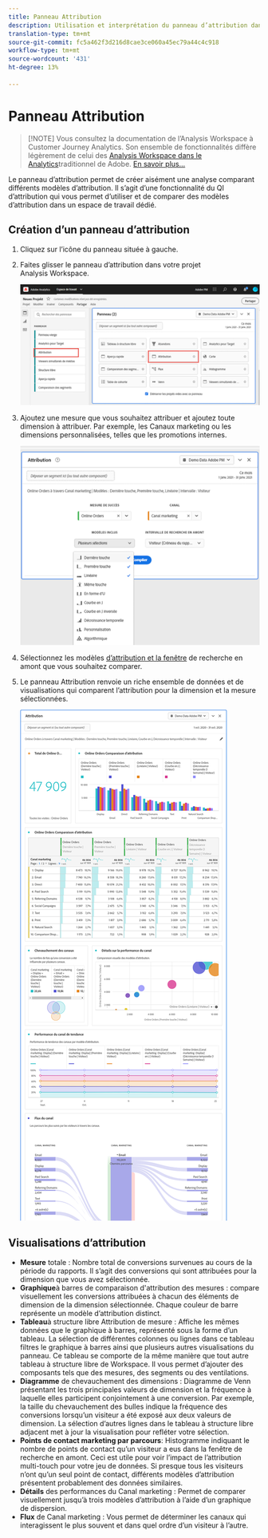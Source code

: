 ```yaml
---
title: Panneau Attribution
description: Utilisation et interprétation du panneau d’attribution dans l’Analysis Workspace.
translation-type: tm+mt
source-git-commit: fc5a462f3d216d8cae3ce060a45ec79a44c4c918
workflow-type: tm+mt
source-wordcount: '431'
ht-degree: 13%

---
```



# Panneau Attribution

>[!NOTE] Vous consultez la documentation de l’Analysis Workspace à Customer Journey Analytics. Son ensemble de fonctionnalités diffère légèrement de celui des [Analysis Workspace dans le Analytics](https://docs.adobe.com/content/help/fr-FR/analytics/analyze/analysis-workspace/home.html)traditionnel de Adobe. [En savoir plus...](/help/getting-started/cja-aa.md)

Le panneau d’attribution permet de créer aisément une analyse comparant différents modèles d’attribution. Il s’agit d’une fonctionnalité du QI [](../attribution/overview.md) d’attribution qui vous permet d’utiliser et de comparer des modèles d’attribution dans un espace de travail dédié.

## Création d’un panneau d’attribution

1. Cliquez sur l’icône du panneau située à gauche.
1. Faites glisser le panneau d’attribution dans votre projet Analysis Workspace.

   ![Nouveau panneau d’attribution](assets/Attribution_Panel_1.png)

1. Ajoutez une mesure que vous souhaitez attribuer et ajoutez toute dimension à attribuer. Par exemple, les Canaux marketing ou les dimensions personnalisées, telles que les promotions internes.

   ![Sélectionner une dimension et une mesure](assets/attribution_panel2.png)

1. Sélectionnez les modèles [d’attribution et la fenêtre](../attribution/models.md) de recherche en amont que vous souhaitez comparer.

1. Le panneau Attribution renvoie un riche ensemble de données et de visualisations qui comparent l’attribution pour la dimension et la mesure sélectionnées.

   ![Visualisations d’attribution](assets/attr_panel_vizs.png)

## Visualisations d’attribution

* **Mesure** totale : Nombre total de conversions survenues au cours de la période du rapports. Il s’agit des conversions qui sont attribuées pour la dimension que vous avez sélectionnée.
* **Graphique**&#x200B;à barres de comparaison d&#39;attribution des mesures : compare visuellement les conversions attribuées à chacun des éléments de dimension de la dimension sélectionnée. Chaque couleur de barre représente un modèle d’attribution distinct.
* **Tableau**&#x200B;à structure libre Attribution de mesure : Affiche les mêmes données que le graphique à barres, représenté sous la forme d’un tableau. La sélection de différentes colonnes ou lignes dans ce tableau filtres le graphique à barres ainsi que plusieurs autres visualisations du panneau. Ce tableau se comporte de la même manière que tout autre tableau à structure libre de Workspace. Il vous permet d’ajouter des composants tels que des mesures, des segments ou des ventilations.
* **Diagramme** de chevauchement des dimensions : Diagramme de Venn présentant les trois principales valeurs de dimension et la fréquence à laquelle elles participent conjointement à une conversion. Par exemple, la taille du chevauchement des bulles indique la fréquence des conversions lorsqu’un visiteur a été exposé aux deux valeurs de dimension. La sélection d’autres lignes dans le tableau à structure libre adjacent met à jour la visualisation pour refléter votre sélection.
* **Points de contact marketing par parcours**: Histogramme indiquant le nombre de points de contact qu’un visiteur a eus dans la fenêtre de recherche en amont. Ceci est utile pour voir l’impact de l’attribution multi-touch pour votre jeu de données. Si presque tous les visiteurs n’ont qu’un seul point de contact, différents modèles d’attribution présentent probablement des données similaires.
* **Détails** des performances du Canal marketing : Permet de comparer visuellement jusqu’à trois modèles d’attribution à l’aide d’un graphique de dispersion.
* **Flux** de Canal marketing : Vous permet de déterminer les canaux qui interagissent le plus souvent et dans quel ordre d’un visiteur à l’autre.

